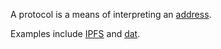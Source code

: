 A protocol is a means of interpreting an [address](address.md).

Examples include [IPFS](../environment/technology/IPFS.md) and [dat](../environment/technology/dat.md).
